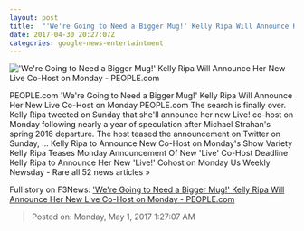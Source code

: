 ```yaml
---
layout: post
title:  "'We're Going to Need a Bigger Mug!' Kelly Ripa Will Announce Her New Live Co-Host on Monday - PEOPLE.com"
date: 2017-04-30 20:27:07Z
categories: google-news-entertaintment
---
```


!['We're Going to Need a Bigger Mug!' Kelly Ripa Will Announce Her New Live Co-Host on Monday - PEOPLE.com](http://i0.wp.com/peopledotcom.files.wordpress.com/2016/11/kelly-ripa1.jpg?crop=0px%2C554px%2C2017px%2C1058px&resize=1200%2C630&ssl=1)

PEOPLE.com 'We're Going to Need a Bigger Mug!' Kelly Ripa Will Announce Her New Live Co-Host on Monday PEOPLE.com The search is finally over. Kelly Ripa tweeted on Sunday that she'll announce her new Live! co-host on Monday following nearly a year of speculation after Michael Strahan's spring 2016 departure. The host teased the announcement on Twitter on Sunday, ... Kelly Ripa to Announce New Co-Host on Monday's Show Variety Kelly Ripa Teases Monday Announcement Of New 'Live' Co-Host Deadline Kelly Ripa to Announce Her New 'Live!' Cohost on Monday Us Weekly Newsday - Rare all 52 news articles »


Full story on F3News: ['We're Going to Need a Bigger Mug!' Kelly Ripa Will Announce Her New Live Co-Host on Monday - PEOPLE.com](http://www.f3nws.com/n/RN42FE)

> Posted on: Monday, May 1, 2017 1:27:07 AM
